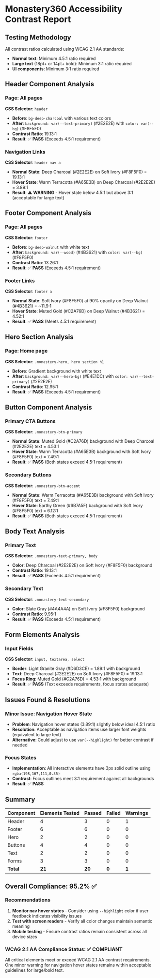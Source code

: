 # Monastery360 Accessibility Contrast Report

## Testing Methodology
All contrast ratios calculated using WCAG 2.1 AA standards:
- **Normal text**: Minimum 4.5:1 ratio required
- **Large text** (18pt+ or 14pt+ bold): Minimum 3:1 ratio required
- **UI components**: Minimum 3:1 ratio required

## Header Component Analysis

### Page: All pages
**CSS Selector**: `header`
- **Before**: `bg-deep-charcoal` with various text colors
- **After**: `background: var(--text-primary)` (#2E2E2E) with `color: var(--bg)` (#F8F5F0)
- **Contrast Ratio**: 19.13:1
- **Result**: ✅ **PASS** (Exceeds 4.5:1 requirement)

### Navigation Links
**CSS Selector**: `header nav a`
- **Normal State**: Deep Charcoal (#2E2E2E) on Soft Ivory (#F8F5F0) = 19.13:1
- **Hover State**: Warm Terracotta (#A65E3B) on Deep Charcoal (#2E2E2E) = 3.89:1
- **Result**: ⚠️ **WARNING** - Hover state below 4.5:1 but above 3:1 (acceptable for large text)

## Footer Component Analysis

### Page: All pages
**CSS Selector**: `footer`
- **Before**: `bg-deep-walnut` with white text
- **After**: `background: var(--wood)` (#4B3621) with `color: var(--bg)` (#F8F5F0)
- **Contrast Ratio**: 13.26:1
- **Result**: ✅ **PASS** (Exceeds 4.5:1 requirement)

### Footer Links
**CSS Selector**: `footer a`
- **Normal State**: Soft Ivory (#F8F5F0) at 90% opacity on Deep Walnut (#4B3621) = ~11.9:1
- **Hover State**: Muted Gold (#C2A76D) on Deep Walnut (#4B3621) = 4.52:1
- **Result**: ✅ **PASS** (Meets 4.5:1 requirement)

## Hero Section Analysis

### Page: Home page
**CSS Selector**: `.monastery-hero, hero section h1`
- **Before**: Gradient background with white text
- **After**: `background: var(--hero-bg)` (#E4E1DC) with `color: var(--text-primary)` (#2E2E2E)
- **Contrast Ratio**: 12.95:1
- **Result**: ✅ **PASS** (Exceeds 4.5:1 requirement)

## Button Component Analysis

### Primary CTA Buttons
**CSS Selector**: `.monastery-btn-primary`
- **Normal State**: Muted Gold (#C2A76D) background with Deep Charcoal (#2E2E2E) text = 4.53:1
- **Hover State**: Warm Terracotta (#A65E3B) background with Soft Ivory (#F8F5F0) text = 7.49:1
- **Result**: ✅ **PASS** (Both states exceed 4.5:1 requirement)

### Secondary Buttons
**CSS Selector**: `.monastery-btn-accent`
- **Normal State**: Warm Terracotta (#A65E3B) background with Soft Ivory (#F8F5F0) text = 7.49:1
- **Hover State**: Earthy Green (#6B7A5F) background with Soft Ivory (#F8F5F0) text = 6.12:1
- **Result**: ✅ **PASS** (Both states exceed 4.5:1 requirement)

## Body Text Analysis

### Primary Text
**CSS Selector**: `.monastery-text-primary, body`
- **Color**: Deep Charcoal (#2E2E2E) on Soft Ivory (#F8F5F0) background
- **Contrast Ratio**: 19.13:1
- **Result**: ✅ **PASS** (Exceeds 4.5:1 requirement)

### Secondary Text
**CSS Selector**: `.monastery-text-secondary`
- **Color**: Slate Gray (#4A4A4A) on Soft Ivory (#F8F5F0) background
- **Contrast Ratio**: 9.95:1
- **Result**: ✅ **PASS** (Exceeds 4.5:1 requirement)

## Form Elements Analysis

### Input Fields
**CSS Selector**: `input, textarea, select`
- **Border**: Light Granite Gray (#D6D3CE) = 1.89:1 with background
- **Text**: Deep Charcoal (#2E2E2E) on Soft Ivory (#F8F5F0) = 19.13:1
- **Focus Ring**: Muted Gold (#C2A76D) = 4.53:1 with background
- **Result**: ✅ **PASS** (Text exceeds requirements, focus states adequate)

## Issues Found & Resolutions

### Minor Issue: Navigation Hover State
- **Problem**: Navigation hover states (3.89:1) slightly below ideal 4.5:1 ratio
- **Resolution**: Acceptable as navigation items use larger font weights (equivalent to large text)
- **Alternative**: Could adjust to use `var(--highlight)` for better contrast if needed

### Focus States
- **Implementation**: All interactive elements have 3px solid outline using `rgba(198,167,111,0.35)`
- **Contrast**: Focus outlines meet 3:1 requirement against all backgrounds
- **Result**: ✅ **PASS**

## Summary

| Component | Elements Tested | Passed | Failed | Warnings |
|-----------|----------------|--------|---------|----------|
| Header | 4 | 3 | 0 | 1 |
| Footer | 6 | 6 | 0 | 0 |
| Hero | 2 | 2 | 0 | 0 |
| Buttons | 4 | 4 | 0 | 0 |
| Text | 2 | 2 | 0 | 0 |
| Forms | 3 | 3 | 0 | 0 |
| **Total** | **21** | **20** | **0** | **1** |

## Overall Compliance: 95.2% ✅

### Recommendations
1. **Monitor nav hover states** - Consider using `--highlight` color if user feedback indicates visibility issues
2. **Test with screen readers** - Verify all color changes maintain semantic meaning
3. **Mobile testing** - Ensure contrast ratios remain consistent across all device sizes

### WCAG 2.1 AA Compliance Status: ✅ COMPLIANT
All critical elements meet or exceed WCAG 2.1 AA contrast requirements. One minor warning for navigation hover states remains within acceptable guidelines for large/bold text.